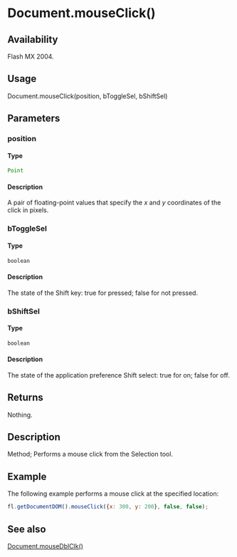 # Document.mouseClick()

## Availability

Flash MX 2004.

## Usage

Document.mouseClick(position, bToggleSel, bShiftSel)

## Parameters

### **position**

#### Type

```typescript
Point
```

#### Description

A pair of floating-point values that specify the *x* and *y* coordinates of the click in pixels.

### **bToggleSel**

#### Type

```typescript
boolean
```

#### Description

The state of the Shift key: true for pressed; false for not pressed.

### **bShiftSel**

#### Type

```typescript
boolean
```

#### Description

The state of the application preference Shift select: true for on; false for off.

## Returns

Nothing.

## Description

Method; Performs a mouse click from the Selection tool.

## Example

The following example performs a mouse click at the specified location:

```javascript
fl.getDocumentDOM().mouseClick({x: 300, y: 200}, false, false);
```

## See also

[Document.mouseDblClk()](../Document_object/Document140.md)
